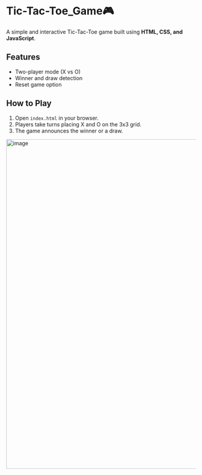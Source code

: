 # Tic-Tac-Toe_Game🎮

A simple and interactive Tic-Tac-Toe game built using **HTML, CSS, and JavaScript**.

## Features
- Two-player mode (X vs O)
- Winner and draw detection
- Reset game option

## How to Play
1. Open `index.html` in your browser.
2. Players take turns placing X and O on the 3x3 grid.
3. The game announces the winner or a draw.
<img width="1463" height="876" alt="image" src="https://github.com/user-attachments/assets/228be9e2-1a94-4c8a-804f-ca999f9ad4d9" />
